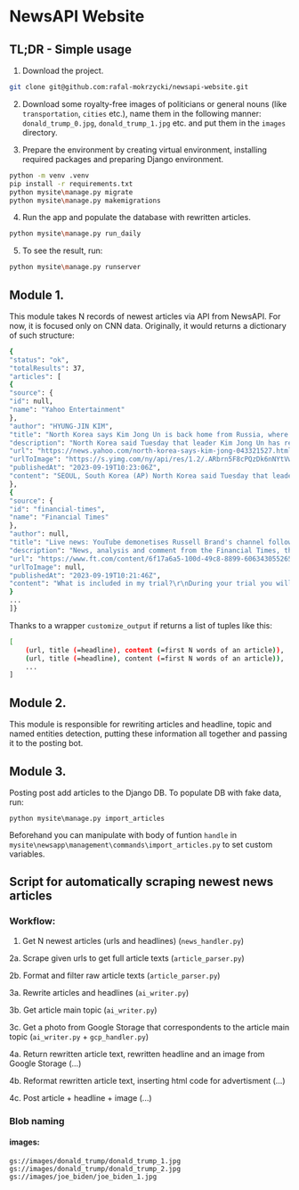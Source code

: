 # NewsAPI Website

## TL;DR - Simple usage

1. Download the project.

```bash
git clone git@github.com:rafal-mokrzycki/newsapi-website.git
```

2. Download some royalty-free images of politicians or general nouns (like `transportation`, `cities` etc.), name them in the following manner: `donald_trump_0.jpg`, `donald_trump_1.jpg` etc. and put them in the `images` directory.

3. Prepare the environment by creating virtual environment, installing required packages and preparing Django environment.

```bash
python -m venv .venv
pip install -r requirements.txt
python mysite\manage.py migrate
python mysite\manage.py makemigrations
```

4. Run the app and populate the database with rewritten articles.

```bash
python mysite\manage.py run_daily
```

5. To see the result, run:

```bash
python mysite\manage.py runserver
```

## Module 1.

This module takes N records of newest articles via API from NewsAPI. For now, it is focused only on CNN data. Originally, it would returns a dictionary of such structure:

```bash
{
"status": "ok",
"totalResults": 37,
"articles": [
{
"source": {
"id": null,
"name": "Yahoo Entertainment"
},
"author": "HYUNG-JIN KIM",
"title": "North Korea says Kim Jong Un is back home from Russia, where he deepened 'comradely' ties with Putin - Yahoo News",
"description": "North Korea said Tuesday that leader Kim Jong Un has returned home from a trip to Russia where he deepened “comradely fellowship and friendly ties” with...",
"url": "https://news.yahoo.com/north-korea-says-kim-jong-043321527.html",
"urlToImage": "https://s.yimg.com/ny/api/res/1.2/.ARbrn5F8cPQzDk6nNYtVw--/YXBwaWQ9aGlnaGxhbmRlcjt3PTEyMDA7aD03OTg-/https://media.zenfs.com/en/ap.org/7952b858d1fb02ec03b7fa7525ebd52b",
"publishedAt": "2023-09-19T10:23:06Z",
"content": "SEOUL, South Korea (AP) North Korea said Tuesday that leader Kim Jong Un has returned home from a trip to Russia where he deepened comradely fellowship and friendly ties with President Vladimir Putin… [+2628 chars]"
},
{
"source": {
"id": "financial-times",
"name": "Financial Times"
},
"author": null,
"title": "Live news: YouTube demonetises Russell Brand's channel following sexual misconduct allegations - Financial Times",
"description": "News, analysis and comment from the Financial Times, the worldʼs leading global business publication",
"url": "https://www.ft.com/content/6f17a6a5-100d-49c8-8899-606343055265",
"urlToImage": null,
"publishedAt": "2023-09-19T10:21:46Z",
"content": "What is included in my trial?\r\nDuring your trial you will have complete digital access to FT.com with everything in both of our Standard Digital and Premium Digital packages.\r\nStandard Digital includ… [+1494 chars]"
}
...
]}
```

Thanks to a wrapper `customize_output` if returns a list of tuples like this:

```bash
[
    (url, title (=headline), content (=first N words of an article)),
    (url, title (=headline), content (=first N words of an article)),
    ...
]

```

## Module 2.

This module is responsible for rewriting articles and headline, topic and named entities detection, putting these information all together and passing it to the posting bot.

## Module 3.

Posting post add articles to the Django DB. To populate DB with fake data, run:

```
python mysite\manage.py import_articles
```

Beforehand you can manipulate with body of funtion `handle` in `mysite\newsapp\management\commands\import_articles.py` to set custom variables.

## Script for automatically scraping newest news articles

### Workflow:

1. Get N newest articles (urls and headlines) (`news_handler.py`)

2a. Scrape given urls to get full article texts (`article_parser.py`)

2b. Format and filter raw article texts (`article_parser.py`)

3a. Rewrite articles and headlines (`ai_writer.py`)

3b. Get article main topic (`ai_writer.py`)

3c. Get a photo from Google Storage that correspondents to the article main topic (`ai_writer.py` + `gcp_handler.py`)

4a. Return rewritten article text, rewritten headline and an image from Google Storage (...)

4b. Reformat rewritten article text, inserting html code for advertisment (...)

4c. Post article + headline + image (...)

### Blob naming

#### images:

`gs://images/donald_trump/donald_trump_1.jpg`
`gs://images/donald_trump/donald_trump_2.jpg`
`gs://images/joe_biden/joe_biden_1.jpg`
